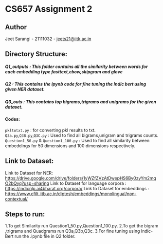 #                                  CS657 Assignment 2
## Author
Jeet Sarangi - 21111032 - jeets21@iitk.ac.in <br>


## Directory Structure:
##### Q1_outputs : This folder contains all the similarity between words for each embedding type fasttext,cbow,skipgram and glove
##### Q2 : This contains the ipynb code for fine tuning the Indic bert using given NER dataset.
##### Q3_outs : This contains top bigrams,trigrams and unigrams for the given dataset.

#### Codes:
`pkltotxt.py` : for converting pkl results to txt.<br>
`Q3a.py`,`Q3B.py`,`Q3C.py` : Used to find all bigrams,unigram and trigrams counts.
`Question1_50.py` & `Question1_100.py` : Used to find all similarity between embeddings for 50 dimensions and 100 dimensions respectively.
## Link to Dataset:
Link to Dataset for NER: https://drive.google.com/drive/folders/1yWZfZVzAtDwepHS6By0zyYm2mqO2bQyq?usp=sharing
Link to Dataset for language corpora : https://indicnlp.ai4bharat.org/corpora/
Link to Dataset for embeddings : https://www.cfilt.iitb.ac.in/diptesh/embeddings/monolingual/non-contextual/ 
## Steps to run:
1.To get Similarity run Question1_50.py,Question1_100.py.
2.To get the bigram ,trigrams and Quadgrams run Q3a,Q3b,Q3c.
3.For fine tuning using Indic-Bert run the .ipynb file in Q2 folder.